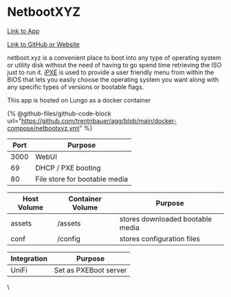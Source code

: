 # NetbootXYZ

[Link to App](https://netboot.xfgn.dev)

[Link to GitHub or Website](https://github.com/netbootxyz/netboot.xyz)

netboot.xyz is a convenient place to boot into any type of operating system or utility disk without the need of having to go spend time retrieving the ISO just to run it. [iPXE](http://ipxe.org/) is used to provide a user friendly menu from within the BIOS that lets you easily choose the operating system you want along with any specific types of versions or bootable flags.

This app is hosted on Lungo as a docker container

{% @github-files/github-code-block url="https://github.com/trentnbauer/agg/blob/main/docker-compose/netbootxyz.yml" %}

| Port | Purpose                       |
| ---- | ----------------------------- |
| 3000 | WebUI                         |
| 69   | DHCP / PXE booting            |
| 80   | File store for bootable media |

| Host Volume | Container Volume | Purpose                          |
| ----------- | ---------------- | -------------------------------- |
| assets      | /assets          | stores downloaded bootable media |
| conf        | /config          | stores configuration files       |

| Integration | Purpose               |
| ----------- | --------------------- |
| UniFi       | Set as PXEBoot server |

\
